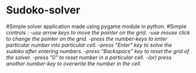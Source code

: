 # Sudoko-solver
#Simple solver application made using pygame module in python.
#Simple controls :
*-use arrow keys to move the pointer on the grid.*
*-use mouse click to change the pointer on the grid.*
*-press the number-keys to enter particular number into particular cell.*
*-press "Enter" key to solve the sudoko after entering numbers.*
*-press "Backspace" key to reset the grid of the solver.*
*-press "0" to reset number in a particular cell.*
*-(or) press another number-key to overwrite the number in the cell.*
